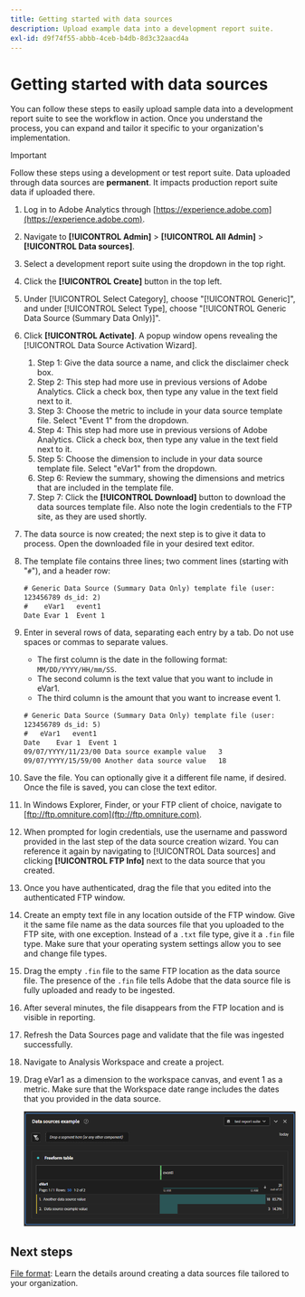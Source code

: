 ```yaml
---
title: Getting started with data sources
description: Upload example data into a development report suite.
exl-id: d9f74f55-abbb-4ceb-b4db-8d3c32aacd4a
---
```

# Getting started with data sources

You can follow these steps to easily upload sample data into a development report suite to see the workflow in action. Once you understand the process, you can expand and tailor it specific to your organization's implementation.

>[!IMPORTANT]
>
>Follow these steps using a development or test report suite. Data uploaded through data sources are **permanent**. It impacts production report suite data if uploaded there.

1. Log in to Adobe Analytics through [https://experience.adobe.com](https://experience.adobe.com).
1. Navigate to **[!UICONTROL Admin]** > **[!UICONTROL All Admin]** > **[!UICONTROL Data sources]**.
1. Select a development report suite using the dropdown in the top right.
1. Click the **[!UICONTROL Create]** button in the top left.
1. Under [!UICONTROL Select Category], choose "[!UICONTROL Generic]", and under [!UICONTROL Select Type], choose "[!UICONTROL Generic Data Source (Summary Data Only)]".
1. Click **[!UICONTROL Activate]**. A popup window opens revealing the [!UICONTROL Data Source Activation Wizard].
   1. Step 1: Give the data source a name, and click the disclaimer check box.
   1. Step 2: This step had more use in previous versions of Adobe Analytics. Click a check box, then type any value in the text field next to it.
   1. Step 3: Choose the metric to include in your data source template file. Select "Event 1" from the dropdown.
   1. Step 4: This step had more use in previous versions of Adobe Analytics. Click a check box, then type any value in the text field next to it.
   1. Step 5: Choose the dimension to include in your data source template file. Select "eVar1" from the dropdown.
   1. Step 6: Review the summary, showing the dimensions and metrics that are included in the template file.
   1. Step 7: Click the **[!UICONTROL Download]** button to download the data sources template file. Also note the login credentials to the FTP site, as they are used shortly.
1. The data source is now created; the next step is to give it data to process. Open the downloaded file in your desired text editor.
1. The template file contains three lines; two comment lines (starting with "`#`"), and a header row:

   ```text
   # Generic Data Source (Summary Data Only) template file (user: 123456789 ds_id: 2)
   #	eVar1	event1
   Date	Evar 1	Event 1
   ```

1. Enter in several rows of data, separating each entry by a tab. Do not use spaces or commas to separate values.
    * The first column is the date in the following format: `MM/DD/YYYY/HH/mm/SS`.
    * The second column is the text value that you want to include in eVar1.
    * The third column is the amount that you want to increase event 1.

    ```text
    # Generic Data Source (Summary Data Only) template file (user: 123456789 ds_id: 5)
    #	eVar1	event1
    Date	Evar 1	Event 1
    09/07/YYYY/11/23/00	Data source example value	3
    09/07/YYYY/15/59/00	Another data source value	18
    ```

1. Save the file. You can optionally give it a different file name, if desired. Once the file is saved, you can close the text editor.
1. In Windows Explorer, Finder, or your FTP client of choice, navigate to [ftp://ftp.omniture.com](ftp://ftp.omniture.com).
1. When prompted for login credentials, use the username and password provided in the last step of the data source creation wizard. You can reference it again by navigating to [!UICONTROL Data sources] and clicking **[!UICONTROL FTP Info]** next to the data source that you created.
1. Once you have authenticated, drag the file that you edited into the authenticated FTP window.
1. Create an empty text file in any location outside of the FTP window. Give it the same file name as the data sources file that you uploaded to the FTP site, with one exception. Instead of a `.txt` file type, give it a `.fin` file type. Make sure that your operating system settings allow you to see and change file types.
1. Drag the empty `.fin` file to the same FTP location as the data source file. The presence of the `.fin` file tells Adobe that the data source file is fully uploaded and ready to be ingested.
1. After several minutes, the file disappears from the FTP location and is visible in reporting.
1. Refresh the Data Sources page and validate that the file was ingested successfully.
1. Navigate to Analysis Workspace and create a project.
1. Drag eVar1 as a dimension to the workspace canvas, and event 1 as a metric. Make sure that the Workspace date range includes the dates that you provided in the data source.

    ![Example report](assets/success-report.png)

## Next steps

[File format](file-format.md): Learn the details around creating a data sources file tailored to your organization.
